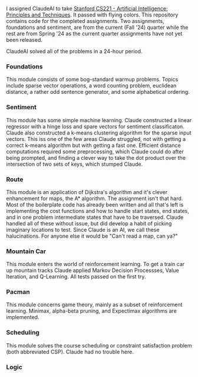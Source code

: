 I assigned ClaudeAI to take [Stanford CS221 - Artificial Intelligence: Principles and Techniques](https://stanford-cs221.github.io/autumn2024/). It passed with flying colors.
This repository contains code for the completed assignments. Two assignments, foundations and sentiment, are from the current (Fall '24) quarter while the rest are from Spring '24 as the current quarter assignments have not yet been released.

ClaudeAI solved all of the problems in a 24-hour period.

### Foundations
This module consists of some bog-standard warmup problems. Topics include sparse vector operations, a word counting problem, euclidean distance, a rather odd sentence generator, and some alphabetical ordering.

### Sentiment
This module has some simple machine learning. Claude constructed a linear regressor with a hinge loss and spare vectors for sentiment classificaton. Claude also constructed a k-means clustering algorithm for the sparse input vectors. This iss one of the few areas Claude struggled, not with getting a correct k-means algorithm but with getting a fast one. Efficient distance computations required some preprocessing, which Claude could do after being prompted, and finding a clever way to take the dot product over the intersection of two sets of keys, which stumped Claude.

### Route
This module is an application of Dijkstra's algorithm and it's clever enhancement for maps, the A* algorithm. The assignment isn't that hard. Most of the boilerplate code has already been written and all that's left is implementing the cost functions and how to handle start states, end states, and in one problem intermediate states that have to be traversed. Claude handled all of these without issue, but did develop a habit of picking imaginary locations to test. Since Claude is an AI, we call these halucinations. For anyone else it would be "Can't read a map, can ya?"

### Mountain Car
This module enters the world of reinforcement learning. To get a train car up mountain tracks Claude applied Markov Decision Processses, Value Iteration, and Q-Learning. All tests passed on the first try.

### Pacman
This module concerns game theory, mainly as a subset of reinforcement learning. Minimax, alpha-beta pruning, and Expectimax algorithms are implemented.

### Scheduling
This module solves the course scheduling or constraint satisfaction problem (both abbreviated CSP). Claude had no trouble here.

### Logic


